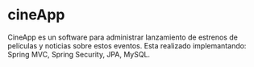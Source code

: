 # cineApp
CineApp es un software para administrar lanzamiento de estrenos de películas y noticias sobre estos eventos. Esta realizado implemantando: Spring MVC, Spring Security, JPA, MySQL.
